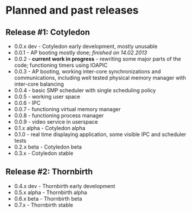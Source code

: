 # Planned and past releases

## Release #1: Cotyledon

 * 0.0.x dev - Cotyledon early development, mostly unusable
  * 0.0.1 - AP booting mostly done; *finished on 14.02.2013*
  * 0.0.2 - **current work in progress** - rewriting some major parts of the code; functioning timers using IOAPIC
  * 0.0.3 - AP booting, working inter-core synchronizations and communications, including well tested physical memory
manager with inter-core balancing
  * 0.0.4 - basic SMP scheduler with single scheduling policy
  * 0.0.5 - working user space
  * 0.0.6 - IPC
  * 0.0.7 - functioning virtual memory manager
  * 0.0.8 - functioning process manager
  * 0.0.9 - video service in userspace
 * 0.1.x alpha - Cotyledon alpha
  * 0.1.0 - real time displaying application, some visible IPC and scheduler tests
 * 0.2.x beta - Cotyledon beta
 * 0.3.x - Cotyledon stable

## Release #2: Thornbirth

 * 0.4.x dev - Thornbirth early development
 * 0.5.x alpha - Thornbirth alpha
 * 0.6.x beta - Thornbirth beta
 * 0.7.x - Thornbirth stable
